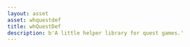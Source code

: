 ```yaml
---
layout: asset
asset: whquestdef
title: whQuestDef
description: b'A little helper library for quest games.'
---
```

